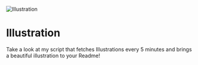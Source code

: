 ![Illustration](https://i.redd.it/f2n6eyqthnqb1.png?width=100&height=100)

# Illustration
Take a look at my script that fetches Illustrations every 5 minutes and brings a beautiful illustration to your Readme!